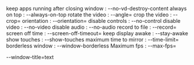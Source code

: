 keep apps running after closing window : --no-vd-destroy-content
always on top : --always-on-top
rotate the video : --angle=
crop the video : --crop=
orientation :  --orientation=
disable controls : --no-control
disable video : --no-video
disable audio : --no-audio
record to file : --record=
screen off time :  --screen-off-timeout=
keep display awake : --stay-awake
show touches : --show-touches
maximum time to mirror : --time-limit=
borderless window : --window-borderless
Maximum fps : --max-fps=









--window-title=text


